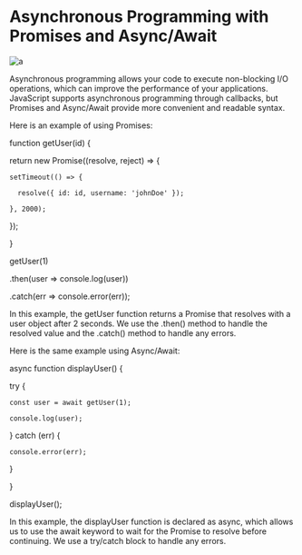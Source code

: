 # Asynchronous Programming with Promises and Async/Await

![a](https://user-images.githubusercontent.com/116082827/235464842-056b9ecb-03ac-4b3f-a42e-2ebbc14a1332.png)


Asynchronous programming allows your code to execute non-blocking I/O operations, which can improve the performance of your applications. JavaScript supports asynchronous programming through callbacks, but Promises and Async/Await provide more convenient and readable syntax.



Here is an example of using Promises:





function getUser(id) {

  return new Promise((resolve, reject) => {

    setTimeout(() => {

      resolve({ id: id, username: 'johnDoe' });

    }, 2000);

  });

}



getUser(1)

  .then(user => console.log(user))

  .catch(err => console.error(err));

In this example, the getUser function returns a Promise that resolves with a user object after 2 seconds. We use the .then() method to handle the resolved value and the .catch() method to handle any errors.



Here is the same example using Async/Await:





async function displayUser() {

  try {

    const user = await getUser(1);

    console.log(user);

  } catch (err) {

    console.error(err);

  }

}



displayUser();

In this example, the displayUser function is declared as async, which allows us to use the await keyword to wait for the Promise to resolve before continuing. We use a try/catch block to handle any errors.
